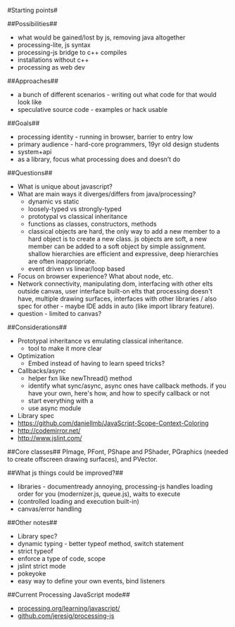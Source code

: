 #Starting points#

##Possibilities##
+ what would be gained/lost by js, removing java altogether
+ processing-lite, js syntax
+ processing-js bridge to c++ compiles
+ installations without c++
+ processing as web dev

##Approaches##
+ a bunch of different scenarios - writing out what code for that would look like
+ speculative source code - examples or hack usable

##Goals##
+ processing identity - running in browser, barrier to entry low
+ primary audience - hard-core programmers, 19yr old design students
+ system+api
+ as a library, focus what processing does and doesn’t do




##Questions##

+ What is unique about javascript?
+ What are main ways it diverges/differs from java/processing?
	+ dynamic vs static
	+ loosely-typed vs strongly-typed
	+ prototypal vs classical inheritance
	+ functions as classes, constructors, methods
	+ classical objects are hard, the only way to add a new member to a hard object is to create a new class. js objects are soft, a new member can be added to a soft object by simple assignment. shallow hierarchies are efficient and expressive, deep hierarchies are often inappropriate.
	+ event driven vs linear/loop based
+ Focus on browser experience? What about node, etc.
+ Network connectivity, manipulating dom, interfacing with other elts outside canvas, user interface built-on elts that processing doesn't have, multiple drawing surfaces, interfaces with other libraries / also spec for other - maybe IDE adds in auto (like import library feature).
+ question - limited to canvas?



##Considerations##

+ Prototypal inheritance vs emulating classical inheritance.
	+  tool to make it more clear
+ Optimization
	+  Embed instead of having to learn speed tricks?
+ Callbacks/async
	+ helper fxn like newThread() method
	+ identify what sync/async, async ones have callback methods. if you have your own, here's how, and how to specify callback or not
	+ start everything with a
	+ use async module
+ Library spec
+ https://github.com/daniellmb/JavaScript-Scope-Context-Coloring
+ http://codemirror.net/
+ http://www.jslint.com/


##Core classes##
PImage, PFont, PShape and PShader, PGraphics (needed to create offscreen drawing surfaces), and PVector.


##What js things could be improved?##
+ libraries - documentready annoying, processing-js handles loading order for you (modernizer.js, queue.js), waits to execute
+ (controlled loading and execution built-in)
+ canvas/error handling


##Other notes##
+ Library spec?
+ dynamic typing - better typeof method, switch statement
+ strict typeof
+ enforce a type of code, scope
+ jslint strict mode
+ pokeyoke
+ easy way to define your own events, bind listeners


##Current Processing JavaScript mode##
+ [processing.org/learning/javascript/](http://processing.org/learning/javascript/)
+ [github.com/jeresig/processing-js](https://github.com/jeresig/processing-js)